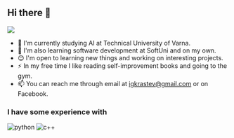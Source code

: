 ## Hi there 👋
![](https://komarev.com/ghpvc/?username=IvanKrstv&color=green)

- 🏫 I'm currently studying AI at Technical University of Varna.
- 🌱 I'm also learning software development at SoftUni and on my own.
- 😊 I'm open to learning new things and working on interesting projects.
- ⚡ In my free time I like reading self-improvement books and going to the gym.
- 📫 You can reach me through email at igkrastev@gmail.com or on Facebook.

<h3>I have some experience with</h3>
<p>
 <img alt="python" src="https://img.shields.io/badge/Python-dodgerblue?style=flat&logo=python&logoColor=yellow" />
 <img alt="c++" src="https://img.shields.io/badge/C%2B%2B-mediumslateblue?style=flat&logo=cplusplus&logoColor=royalblue" />
</p>
